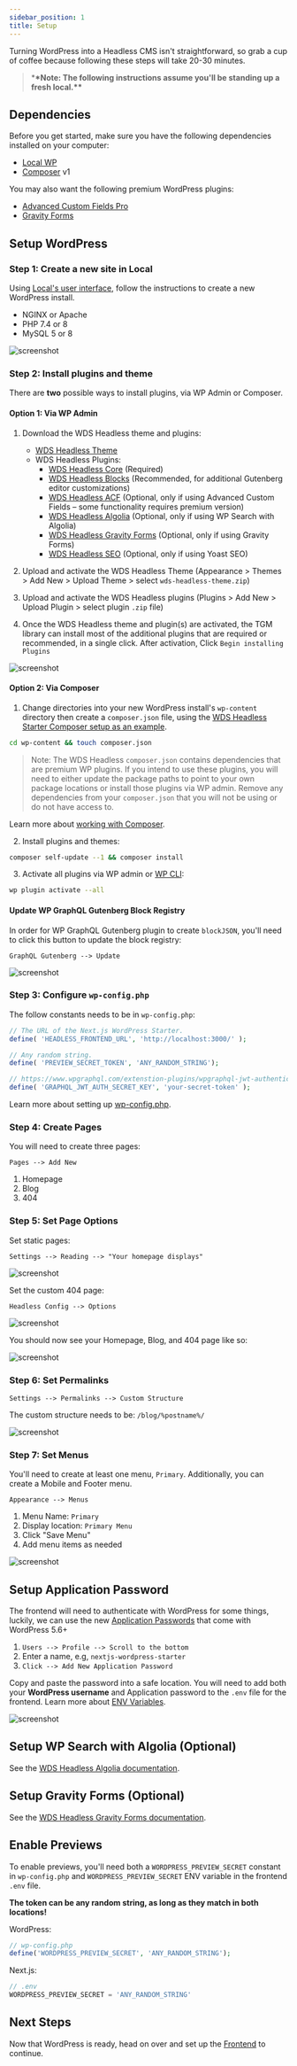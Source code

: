 ```yaml
---
sidebar_position: 1
title: Setup
---
```


Turning WordPress into a Headless CMS isn't straightforward, so grab a cup of coffee because following these steps will take 20-30 minutes.

> \***\*Note: The following instructions assume you'll be standing up a fresh local.\*\***

## Dependencies

Before you get started, make sure you have the following dependencies installed on your computer:

- [Local WP](https://localwp.com/)
- [Composer](https://getcomposer.org/) v1

You may also want the following premium WordPress plugins:

- [Advanced Custom Fields Pro](https://www.advancedcustomfields.com/pro/)
- [Gravity Forms](https://www.gravityforms.com/)

## Setup WordPress

### Step 1: Create a new site in Local

Using [Local's user interface](https://localwp.com/), follow the instructions to create a new WordPress install.

- NGINX or Apache
- PHP 7.4 or 8
- MySQL 5 or 8

![screenshot](/img/screenshot-local-by-flywheel.png)

### Step 2: Install plugins and theme

There are **two** possible ways to install plugins, via WP Admin or Composer.

#### Option 1: Via WP Admin

1. Download the WDS Headless theme and plugins:

   - [WDS Headless Theme](https://nextjs.wpengine.com/downloads/wds-headless-theme.zip)
   - WDS Headless Plugins:
     - [WDS Headless Core](https://nextjs.wpengine.com/downloads/wds-headless-core.zip) (Required)
     - [WDS Headless Blocks](https://nextjs.wpengine.com/downloads/wds-headless-blocks.zip) (Recommended, for additional Gutenberg editor customizations)
     - [WDS Headless ACF](https://nextjs.wpengine.com/downloads/wds-headless-acf.zip) (Optional, only if using Advanced Custom Fields – some functionality requires premium version)
     - [WDS Headless Algolia](https://nextjs.wpengine.com/downloads/wds-headless-algolia.zip) (Optional, only if using WP Search with Algolia)
     - [WDS Headless Gravity Forms](https://nextjs.wpengine.com/downloads/wds-headless-gravityforms.zip) (Optional, only if using Gravity Forms)
     - [WDS Headless SEO](https://nextjs.wpengine.com/downloads/wds-headless-seo.zip) (Optional, only if using Yoast SEO)

2. Upload and activate the WDS Headless Theme (Appearance > Themes > Add New > Upload Theme > select `wds-headless-theme.zip`)

3. Upload and activate the WDS Headless plugins (Plugins > Add New > Upload Plugin > select plugin `.zip` file)

4. Once the WDS Headless theme and plugin(s) are activated, the TGM library can install most of the additional plugins that are required or recommended, in a single click. After activation, Click `Begin installing Plugins`

![screenshot](/img/screenshot-tgm-theme.png)

#### Option 2: Via Composer

1. Change directories into your new WordPress install's `wp-content` directory then create a `composer.json` file, using the [WDS Headless Starter Composer setup as an example](https://github.com/WebDevStudios/nextjs-wordpress-starter/blob/243686e8bb1957a57a8d7bdb341c8ca452786754/composer.json).

```bash
cd wp-content && touch composer.json
```

> Note: The WDS Headless `composer.json` contains dependencies that are premium WP plugins. If you intend to use these plugins, you will need to either update the package paths to point to your own package locations or install those plugins via WP admin. Remove any dependencies from your `composer.json` that you will not be using or do not have access to.

Learn more about [working with Composer](/docs/learn/manage-plugins-with-composer).

2. Install plugins and themes:

```bash
composer self-update --1 && composer install
```

3. Activate all plugins via WP admin or [WP CLI](https://wp-cli.org/):

```bash
wp plugin activate --all
```

#### Update WP GraphQL Gutenberg Block Registry

In order for WP GraphQL Gutenberg plugin to create `blockJSON`, you'll need to click this button to update the block registry:

`GraphQL Gutenberg --> Update`

![screenshot](/img/screenshot-activate-graphql-gutenberg.png)

### Step 3: Configure `wp-config.php`

The follow constants needs to be in `wp-config.php`:

```php
// The URL of the Next.js WordPress Starter.
define( 'HEADLESS_FRONTEND_URL', 'http://localhost:3000/' );
```

```php
// Any random string.
define( 'PREVIEW_SECRET_TOKEN', 'ANY_RANDOM_STRING');
```

```php
// https://www.wpgraphql.com/extenstion-plugins/wpgraphql-jwt-authentication/
define( 'GRAPHQL_JWT_AUTH_SECRET_KEY', 'your-secret-token' );
```

Learn more about setting up [wp-config.php](/docs/backend/wp-config).

### Step 4: Create Pages

You will need to create three pages:

`Pages --> Add New`

1. Homepage
2. Blog
3. 404

### Step 5: Set Page Options

Set static pages:

`Settings --> Reading --> "Your homepage displays"`

![screenshot](/img/screenshot-set-page-options.png)

Set the custom 404 page:

`Headless Config --> Options`

![screenshot](/img/screenshot-set-404-page.png)

You should now see your Homepage, Blog, and 404 page like so:

![screenshot](/img/screenshot-set-404-page-2.png)

### Step 6: Set Permalinks

`Settings --> Permalinks --> Custom Structure`

The custom structure needs to be: `/blog/%postname%/`

![screenshot](/img/screenshot-set-permalinks.png)

### Step 7: Set Menus

You'll need to create at least one menu, `Primary`. Additionally, you can create a Mobile and Footer menu.

`Appearance --> Menus`

1. Menu Name: `Primary`
2. Display location: `Primary Menu`
3. Click "Save Menu"
4. Add menu items as needed

![screenshot](/img/screenshot-set-menus.png)

## Setup Application Password

The frontend will need to authenticate with WordPress for some things, luckily, we can use the new [Application Passwords](https://make.wordpress.org/core/2020/11/05/application-passwords-integration-guide/) that come with WordPress 5.6+

1. `Users --> Profile --> Scroll to the bottom`
2. Enter a name, e.g, `nextjs-wordpress-starter`
3. `Click --> Add New Application Password`

Copy and paste the password into a safe location. You will need to add both your **WordPress username** and Application password to the `.env` file for the frontend. Learn more about [ENV Variables](/docs/frontend/env-variables).

![screenshot](/img/screenshot-set-application-password.png)

## Setup WP Search with Algolia (Optional)

See the [WDS Headless Algolia documentation](https://webdevstudios.github.io/nextjs-wordpress-starter/docs/backend/algolia).

## Setup Gravity Forms (Optional)

See the [WDS Headless Gravity Forms documentation](https://webdevstudios.github.io/nextjs-wordpress-starter/docs/backend/gravity-forms).

## Enable Previews

To enable previews, you'll need both a `WORDPRESS_PREVIEW_SECRET` constant in `wp-config.php` and `WORDPRESS_PREVIEW_SECRET` ENV variable in the frontend `.env` file.

**The token can be any random string, as long as they match in both locations!**

WordPress:

```php
// wp-config.php
define('WORDPRESS_PREVIEW_SECRET', 'ANY_RANDOM_STRING');
```

Next.js:

```js
// .env
WORDPRESS_PREVIEW_SECRET = 'ANY_RANDOM_STRING'
```

## Next Steps

Now that WordPress is ready, head on over and set up the [Frontend](/docs/frontend/index) to continue.

